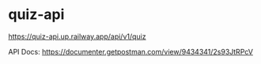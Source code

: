 # quiz-api

https://quiz-api.up.railway.app/api/v1/quiz

API Docs: https://documenter.getpostman.com/view/9434341/2s93JtRPcV
